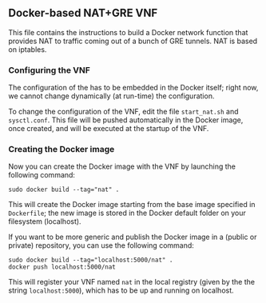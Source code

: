 ## Docker-based NAT+GRE VNF

This file contains the instructions to build a Docker network function that provides NAT to traffic coming out of a bunch of GRE tunnels.
NAT is based on iptables.

### Configuring the VNF

The configuration of the has to be embedded in the Docker itself; right now, we cannot change dynamically (at run-time) the configuration.

To change the configuration of the VNF, edit the file `start_nat.sh` and `sysctl.conf`.
This file will be pushed automatically in the Docker image, once created, and will be executed at the startup of the VNF.

### Creating the Docker image

Now you can create the Docker image with the VNF by launching the following command:

    sudo docker build --tag="nat" .

This will create the Docker image starting from the base image specified in `Dockerfile`; the new image is stored in the Docker default folder on your filesystem (localhost).

If you want to be more generic and publish the Docker image in a (public or private) repository, you can use the following command:

    sudo docker build --tag="localhost:5000/nat" .
    docker push localhost:5000/nat

This will register your VNF named `nat` in the local registry (given by the the string `localhost:5000`), which has to be up and running on localhost.


